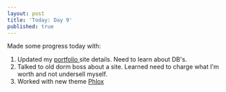 ```yaml
---
layout: post
title: 'Today: Day 9'
published: true
---
```


Made some progress today with:
1. Updated my <a href="https://josephbalog.com/Portfolio/"> portfolio </a> site details. Need to learn about DB's.
2. Talked to old dorm boss about a site. Learned need to charge what I'm worth and not undersell myself.
3. Worked with new theme <a href="https://bigfontsite.com/download/phlox-bc.html">Phlox</a>
